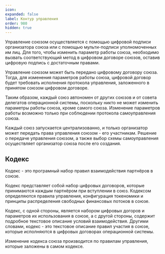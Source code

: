 ```yaml
---
icon: 
expanded: false
label: Контур управления
order: 980
hidden: true
---
```


Управление союзом осуществляется с помощью цифровой подписи организатора союза или с помощью мульти-подписи уполномоченных им лиц. Для того, чтобы изменить параметр работы союза, необходимо вызвать соответствующий метод в цифровом договоре союзов, оставив цифровую подпись с достаточным правами. 

Управление союзом может быть передано цифровому договору союза. Тогда, для изменения параметров работы союза, цифровой договор будет требовать исполнения протокола управления, заложенного в принятом союзом цифровом договоре. 

Таким образом, каждый союз автономен от других союзов и от совета делегатов операционной системы, поскольку никто не может изменить параметры работы союза, кроме самого союза. Изменение параметров работы возможно только при соблюдении протокола самоуправления союза. 

Каждый союз запускается централизованно, и только организатор может передать права управления союзом - его участникам. Решение о передаче управления союзом, а также выбор схемы самоуправления осуществляет организатор союза после его создания. 

## Кодекс
Кодекс - это програмный набор правил взаимодействия партнёров в союзе. 

Кодекс представляет собой набор цифровых договоров, которые принимаются каждым партнёром при вступлении в союз. Кодексом определяются правила управления, конфигурация токеномики и принципы распределения свободных финансовых потоков в союзе. 

Кодекс, с одной стороны, является набором цифровых догоров и параметров их использования в союзе, а с другой стороны, содержит подробное текстовое описание условий взаимодействия. Другими словами, кодекс - это текстовое описание правил участия в союзе, которые исполняются в цифровых договорах операционной системы. 

Изменение кодекса союза производится по правилам управления, которые заложены в самом кодексе.